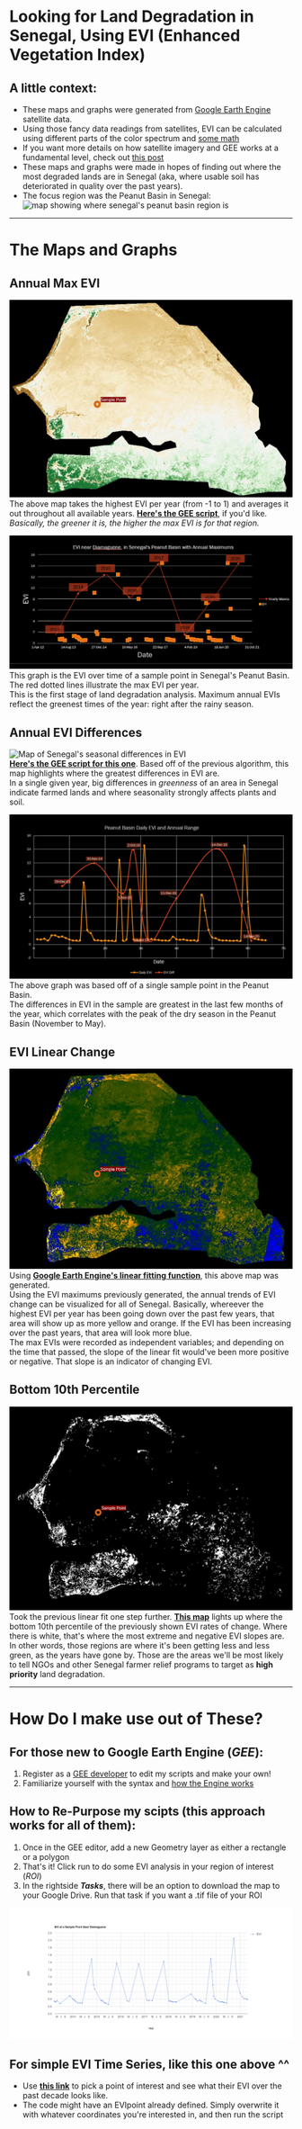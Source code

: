 # Looking for Land Degradation in Senegal, Using EVI (Enhanced Vegetation Index)
## A little context: 
* These maps and graphs were generated from [Google Earth Engine](https://developers.google.com/earth-engine/guides/getstarted) satellite data.
* Using those fancy data readings from satellites, EVI can be calculated using different parts of the color spectrum and [some math](https://www.usgs.gov/core-science-systems/nli/landsat/landsat-enhanced-vegetation-index?qt-science_support_page_related_con=0#qt-science_support_page_related_con)
* If you want more details on how satellite imagery and GEE works at a fundamental level, check out [this post](https://gis.stackexchange.com/questions/304180/what-are-the-min-and-max-values-of-map-addlayer-on-google-earth-engine)
* These maps and graphs were made in hopes of finding out where the most degraded lands are in Senegal (aka, where usable soil has deteriorated in quality over the past years). 
* The focus region was the Peanut Basin in Senegal:
![map showing where senegal's peanut basin region is](https://www.researchgate.net/profile/Ewan-Robinson/publication/267370492/figure/fig1/AS:514884001595392@1499769320661/The-location-of-study-area-in-Senegal-The-dark-border-indicates-the-extent-of-the-former.png)

---
# The Maps and Graphs 

## Annual Max EVI
![Map of Senegal's annual max EVI](mapsANDgraphs/yearlyMaxEVI_FINAL.png)  
The above map takes the highest EVI per year (from -1 to 1) and averages it out throughout all available years. [**Here's the GEE script**](https://code.earthengine.google.com/7195eb5c856b6f3567ed75ccd704bd98), if you'd like.  
*Basically, the greener it is, the higher the max EVI is for that region.*

![graph of EVI at a sample point, with annual maximums](mapsANDgraphs/eviMaximumsGraph.png)  
This graph is the EVI over time of a sample point in Senegal's Peanut Basin. The red dotted lines illustrate the max EVI per year.  
This is the first stage of land degradation analysis. Maximum annual EVIs reflect the greenest times of the year: right after the rainy season. 

## Annual EVI Differences
![Map of Senegal's seasonal differences in EVI](mapsANDgraphs/seasonalDiffEVI_FINALpng)  
[**Here's the GEE script for this one**](https://code.earthengine.google.com/f948968ca7d10071904dce5f3ccc5182). Based off of the previous algorithm, this map highlights where the greatest differences in EVI are.  
In a single given year, big differences in *greenness* of an area in Senegal indicate farmed lands and where seasonality strongly affects plants and soil.  

![graph showing the differences in max and min EVI per year](mapsANDgraphs/eviDifferences.png)  
The above graph was based off of a single sample point in the Peanut Basin.  
The differences in EVI in the sample are greatest in the last few months of the year, which correlates with the peak of the dry season in the Peanut Basin (November to May).  

## EVI Linear Change
![Map of EVI trends throughout Senegal](mapsANDgraphs/linearChangeEVI_FINAL.png)   
Using [**Google Earth Engine's linear fitting function**](https://code.earthengine.google.com/402a26173dd1e43bc5360c04f49a5e2a), this above map was generated.  
Using the EVI maximums previously generated, the annual trends of EVI change can be visualized for all of Senegal. Basically, whereever the highest EVI per year has been going down over the past few years, that area will show up as more yellow and orange. If the EVI has been increasing over the past years, that area will look more blue.  
The max EVIs were recorded as independent variables; and depending on the time that passed, the slope of the linear fit would've been more positive or negative. That slope is an indicator of changing EVI.

## Bottom 10th Percentile
![map of 10% most negative EVI changes](mapsANDgraphs/eviPercentile_FINAL.png)
Took the previous linear fit one step further. [**This map**](https://code.earthengine.google.com/173017bc85e30ab42cb1aedb971f8656) lights up where the bottom 10th percentile of the previously shown EVI rates of change. Where there is white, that's where the most extreme and negative EVI slopes are. In other words, those regions are where it's been getting less and less green, as the years have gone by. Those are the areas we'll be most likely to tell NGOs and other Senegal farmer relief programs to target as **high priority** land degradation.  

---

# How Do I make use out of These?
## For those new to Google Earth Engine (*GEE*):
1. Register as a [GEE developer](https://developers.google.com/earth-engine/guides/getstarted) to edit my scripts and make your own!
2. Familiarize yourself with the syntax and [how the Engine works](https://youtu.be/I-wFYm4Hnhg?t=1492)

## How to Re-Purpose my scipts (this approach works for all of them):
1. Once in the GEE editor, add a new Geometry layer as either a rectangle or a polygon
2. That's it! Click run to do some EVI analysis in your region of interest (*ROI*)
3. In the rightside _**Tasks**_, there will be an option to download the map to your Google Drive. Run that task if you want a .tif file of your ROI

![EVI chart over time for a POI](mapsANDgraphs/ee-chart.png)

## For simple EVI Time Series, like this one above ^^
* Use [**this link**](https://code.earthengine.google.com/8891b3145229b3ae596aa0edbb24f94c) to pick a point of interest and see what their EVI over the past decade looks like.
* The code might have an EVIpoint already defined. Simply overwrite it with whatever coordinates you're interested in, and then run the script